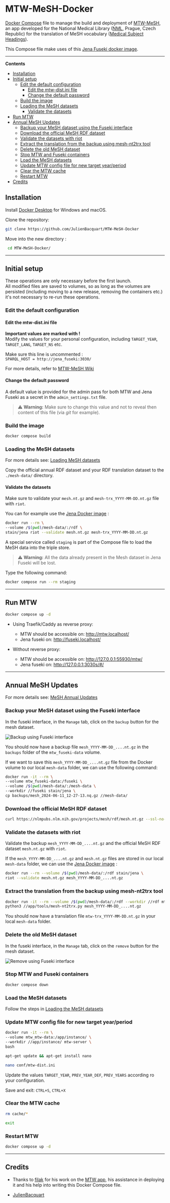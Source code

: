 # MTW-MeSH-Docker <!-- omit from toc -->

[Docker Compose](https://github.com/docker/compose) file to manage the build and deployment of [MTW-MeSH](https://github.com/filak/MTW-MeSH), an app developed for the National Medical Library ([NML](https://nlk.cz/), Prague, Czech Republic) for the translation of MeSH vocabulary ([Medical Subject Headings](https://www.nlm.nih.gov/mesh/)).

This Compose file make uses of this [Jena Fuseki docker image](https://github.com/stain/jena-docker/tree/master/jena-fuseki).

---

**Contents**

- [Installation](#installation)
- [Initial setup](#initial-setup)
  - [Edit the default configuration](#edit-the-default-configuration)
    - [Edit the mtw-dist.ini file](#edit-the-mtw-distini-file)
    - [Change the default password](#change-the-default-password)
  - [Build the image](#build-the-image)
  - [Loading the MeSH datasets](#loading-the-mesh-datasets)
    - [Validate the datasets](#validate-the-datasets)
- [Run MTW](#run-mtw)
- [Annual MeSH Updates](#annual-mesh-updates)
  - [Backup your MeSH dataset using the Fuseki interface](#backup-your-mesh-dataset-using-the-fuseki-interface)
  - [Download the official MeSH RDF dataset](#download-the-official-mesh-rdf-dataset)
  - [Validate the datasets with riot](#validate-the-datasets-with-riot)
  - [Extract the translation from the backup using mesh-nt2trx tool](#extract-the-translation-from-the-backup-using-mesh-nt2trx-tool)
  - [Delete the old MeSH dataset](#delete-the-old-mesh-dataset)
  - [Stop MTW and Fuseki containers](#stop-mtw-and-fuseki-containers)
  - [Load the MeSH datasets](#load-the-mesh-datasets)
  - [Update MTW config file for new target year/period](#update-mtw-config-file-for-new-target-yearperiod)
  - [Clear the MTW cache](#clear-the-mtw-cache)
  - [Restart MTW](#restart-mtw)
- [Credits](#credits)

## Installation

Install [Docker Desktop](https://www.docker.com/products/docker-desktop) for Windows and macOS.

Clone the repository:

```bash
git clone https://github.com/JulienBacquart/MTW-MeSH-Docker
```

 Move into the new directory :

```bash
 cd MTW-MeSH-Docker/
```

---

## Initial setup

These operations are only necessary before the first launch.  
All modified files are saved to volumes, so as long as the volumes are persisted (including moving to a new release, removing the containers etc.) it's not necessary to re-run these operations.

### Edit the default configuration

#### Edit the mtw-dist.ini file

**Important values are marked with !**  
Modify the values for your personal configuration, including `TARGET_YEAR`, `TARGET_LANG`, `TARGET_NS` etc.  

Make sure this line is uncommented :  
`SPARQL_HOST = http://jena_fuseki:3030/`

For more details, refer to [MTW-MeSH Wiki](https://github.com/filak/MTW-MeSH/wiki/Installation-on-Windows#mtw-binaries)

#### Change the default password

A default value is provided for the admin pass for both MTW and Jena Fuseki as a secret in the `admin_settings.txt` file.

> :warning: **Warning:** Make sure to change this value and not to reveal then content of this file (via *git* for example).

### Build the image

```bash
docker compose build
```

### Loading the MeSH datasets

For more details see: [Loading MeSH datasets](https://github.com/filak/MTW-MeSH/wiki/Loading-MeSH-datasets)

Copy the official annual RDF dataset and your RDF translation dataset to the `./mesh-data/` directory.

#### Validate the datasets

Make sure to validate your `mesh.nt.gz` and `mesh-trx_YYYY-MM-DD.nt.gz` file with `riot`.  

You can for example use the [Jena Docker image](https://github.com/stain/jena-docker/tree/master/jena) :

```bash
docker run --rm \
--volume /$(pwd)/mesh-data/:/rdf \
stain/jena riot --validate mesh.nt.gz mesh-trx_YYYY-MM-DD.nt.gz
```

A special service called `staging` is part of the Compose file to load the MeSH data into the triple store.  

> :warning: **Warning:** All the data already present in the Mesh dataset in Jena Fuseki will be lost.

Type the following command:

```bash
docker compose run --rm staging
```

---

## Run MTW

```bash
docker compose up -d
```

- Using Traefik/Caddy as reverse proxy:
  
  - MTW should be accessible on: <http://mtw.localhost/>  
  - Jena fuseki on: <http://fuseki.localhost/>

- Without reverse proxy:

  - MTW should be accessible on: <http://127.0.0.1:55930/mtw/>  
  - Jena fuseki on: <http://127.0.0.1:3030s/#/>

---

## Annual MeSH Updates

For more details see: [MeSH Annual Updates](https://github.com/filak/MTW-MeSH/wiki/MeSH-Annual-Updates)

### Backup your MeSH dataset using the Fuseki interface

In the fuseki interface, in the `Manage` tab, click on the `backup` button for the mesh dataset.

![Backup using Fuseki interface](.images/screenshot_fuseki_backup_resize.png)

You should now have a backup file `mesh_YYYY-MM-DD_....nt.gz` in the `backups` folder of the `mtw_fuseki-data` volume.

If we want to save this `mesh_YYYY-MM-DD_....nt.gz` file from the Docker volume to our local `mesh-data` folder, we can use the following command:

```bash
docker run -it --rm \
--volume mtw_fuseki-data:/fuseki \
--volume /$(pwd)/mesh-data/:/mesh-data \
--workdir //fuseki stain/jena \
cp backups/mesh_2024-06-11_12-27-13.nq.gz //mesh-data/
```

### Download the official MeSH RDF dataset

```bash
curl https://nlmpubs.nlm.nih.gov/projects/mesh/rdf/mesh.nt.gz --ssl-no-revoke -O
```

### Validate the datasets with riot

Validate the backup `mesh_YYYY-MM-DD_....nt.gz` and the official MeSH RDF dataset `mesh.nt.gz` with `riot`.  

If the `mesh_YYYY-MM-DD_....nt.gz` and  `mesh.nt.gz` files are stored in our local `mesh-data` folder, we can use the [Jena Docker image](https://github.com/stain/jena-docker/tree/master/jena) :

```bash
docker run --rm --volume /$(pwd)/mesh-data/:/rdf stain/jena \
riot --validate mesh.nt.gz mesh_YYYY-MM-DD_....nt.gz
```

### Extract the translation from the backup using mesh-nt2trx tool

```bash
docker run -it --rm --volume /$(pwd)/mesh-data/:/rdf --workdir //rdf mtw-server \
python3 //app/tools/mesh-nt2trx.py mesh_YYYY-MM-DD_....nt.gz
```

You should now have a translation file `mtw-trx_YYYY-MM-DD.nt.gz` in your local `mesh-data` folder.

### Delete the old MeSH dataset

In the fuseki interface, in the `Manage` tab, click on the `remove` button for the mesh dataset.

![Remove using Fuseki interface](.images/screenshot_fuseki_backup_resize.png)

<!-- ```bash
docker run -it --rm --volume mtw_fuseki-data:/fuseki --workdir //fuseki stain/jena bash
```

```bash
rm -r databases/mesh/ indexes/mesh
``` -->

### Stop MTW and Fuseki containers

```bash
docker compose down
```

### Load the MeSH datasets

Follow the steps in [Loading the MeSH datasets](#loading-the-mesh-datasets)

### Update MTW config file for new target year/period

```bash
docker run -it --rm \
--volume mtw_mtw-data:/app/instance/ \
--workdir //app/instance/ mtw-server \
bash
```

```bash
apt-get update && apt-get install nano
```

```bash
nano conf/mtw-dist.ini
```

Update the values `TARGET_YEAR`, `PREV_YEAR_DEF`, `PREV_YEARS` according ro your configuration.

Save and exit: `CTRL+S`, `CTRL+X`

### Clear the MTW cache

```bash
rm cache/*
```

```bash
exit
```

### Restart MTW

```bash
docker compose up -d
```

---

## Credits

- Thanks to [filak](https://github.com/filak) for his work on the [MTW app](https://github.com/filak/MTW-MeSH), his assistance in deploying it and his help into writing this Docker Compose file.

- [JulienBacquart](https://github.com/JulienBacquart)
